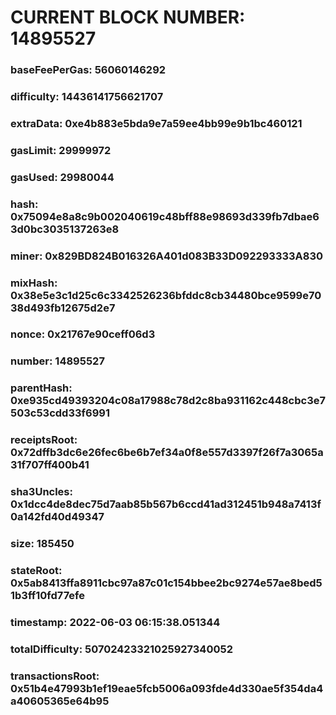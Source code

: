 # CURRENT BLOCK NUMBER: 14895527

### baseFeePerGas: 56060146292
### difficulty: 14436141756621707
### extraData: 0xe4b883e5bda9e7a59ee4bb99e9b1bc460121
### gasLimit: 29999972
### gasUsed: 29980044
### hash: 0x75094e8a8c9b002040619c48bff88e98693d339fb7dbae63d0bc3035137263e8
### miner: 0x829BD824B016326A401d083B33D092293333A830
### mixHash: 0x38e5e3c1d25c6c3342526236bfddc8cb34480bce9599e7038d493fb12675d2e7
### nonce: 0x21767e90ceff06d3
### number: 14895527
### parentHash: 0xe935cd49393204c08a17988c78d2c8ba931162c448cbc3e7503c53cdd33f6991
### receiptsRoot: 0x72dffb3dc6e26fec6be6b7ef34a0f8e557d3397f26f7a3065a31f707ff400b41
### sha3Uncles: 0x1dcc4de8dec75d7aab85b567b6ccd41ad312451b948a7413f0a142fd40d49347
### size: 185450
### stateRoot: 0x5ab8413ffa8911cbc97a87c01c154bbee2bc9274e57ae8bed51b3ff10fd77efe
### timestamp: 2022-06-03 06:15:38.051344
### totalDifficulty: 50702423321025927340052
### transactionsRoot: 0x51b4e47993b1ef19eae5fcb5006a093fde4d330ae5f354da4a40605365e64b95
